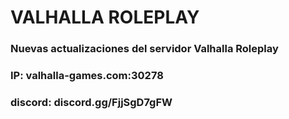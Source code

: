 # VALHALLA ROLEPLAY
### Nuevas actualizaciones del servidor Valhalla Roleplay
### IP: valhalla-games.com:30278
### discord: discord.gg/FjjSgD7gFW
